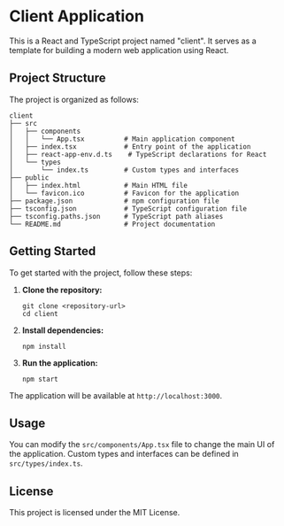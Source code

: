 # Client Application

This is a React and TypeScript project named "client". It serves as a template for building a modern web application using React.

## Project Structure

The project is organized as follows:

```
client
├── src
│   ├── components
│   │   └── App.tsx          # Main application component
│   ├── index.tsx            # Entry point of the application
│   ├── react-app-env.d.ts    # TypeScript declarations for React
│   └── types
│       └── index.ts         # Custom types and interfaces
├── public
│   ├── index.html           # Main HTML file
│   └── favicon.ico          # Favicon for the application
├── package.json             # npm configuration file
├── tsconfig.json            # TypeScript configuration file
├── tsconfig.paths.json      # TypeScript path aliases
└── README.md                # Project documentation
```

## Getting Started

To get started with the project, follow these steps:

1. **Clone the repository:**
   ```
   git clone <repository-url>
   cd client
   ```

2. **Install dependencies:**
   ```
   npm install
   ```

3. **Run the application:**
   ```
   npm start
   ```

The application will be available at `http://localhost:3000`.

## Usage

You can modify the `src/components/App.tsx` file to change the main UI of the application. Custom types and interfaces can be defined in `src/types/index.ts`.

## License

This project is licensed under the MIT License.